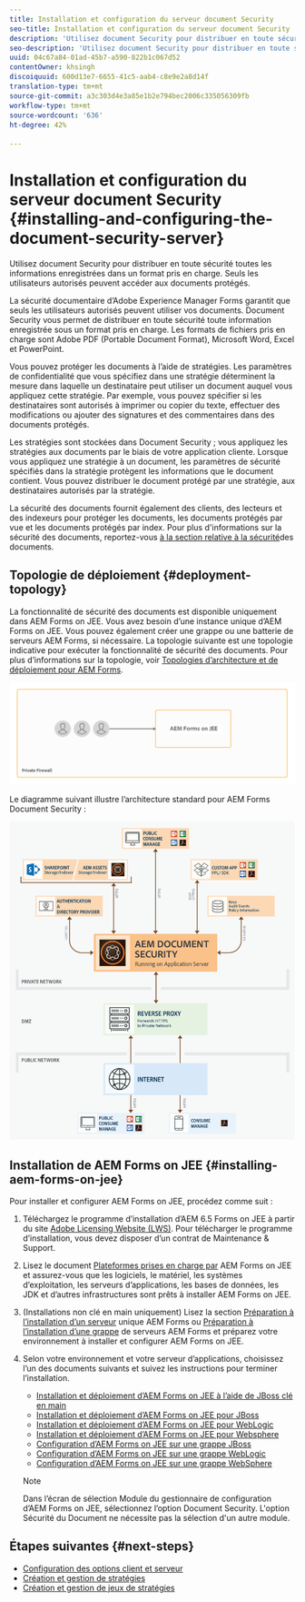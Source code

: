 ```yaml
---
title: Installation et configuration du serveur document Security
seo-title: Installation et configuration du serveur document Security
description: 'Utilisez document Security pour distribuer en toute sécurité toutes les informations enregistrées dans un format pris en charge. Seuls les utilisateurs autorisés peuvent accéder aux documents protégés. '
seo-description: 'Utilisez document Security pour distribuer en toute sécurité toutes les informations enregistrées dans un format pris en charge. Seuls les utilisateurs autorisés peuvent accéder aux documents protégés. '
uuid: 04c67a84-01ad-45b7-a590-822b1c067d52
contentOwner: khsingh
discoiquuid: 600d13e7-6655-41c5-aab4-c8e9e2a8d14f
translation-type: tm+mt
source-git-commit: a3c303d4e3a85e1b2e794bec2006c335056309fb
workflow-type: tm+mt
source-wordcount: '636'
ht-degree: 42%

---
```



# Installation et configuration du serveur document Security {#installing-and-configuring-the-document-security-server}

Utilisez document Security pour distribuer en toute sécurité toutes les informations enregistrées dans un format pris en charge. Seuls les utilisateurs autorisés peuvent accéder aux documents protégés.

La sécurité documentaire d’Adobe Experience Manager Forms garantit que seuls les utilisateurs autorisés peuvent utiliser vos documents. Document Security vous permet de distribuer en toute sécurité toute information enregistrée sous un format pris en charge. Les formats de fichiers pris en charge sont Adobe PDF (Portable Document Format), Microsoft Word, Excel et PowerPoint.

Vous pouvez protéger les documents à l’aide de stratégies. Les paramètres de confidentialité que vous spécifiez dans une stratégie déterminent la mesure dans laquelle un destinataire peut utiliser un document auquel vous appliquez cette stratégie. Par exemple, vous pouvez spécifier si les destinataires sont autorisés à imprimer ou copier du texte, effectuer des modifications ou ajouter des signatures et des commentaires dans des documents protégés.

Les stratégies sont stockées dans Document Security ; vous appliquez les stratégies aux documents par le biais de votre application cliente. Lorsque vous appliquez une stratégie à un document, les paramètres de sécurité spécifiés dans la stratégie protègent les informations que le document contient. Vous pouvez distribuer le document protégé par une stratégie, aux destinataires autorisés par la stratégie.

La sécurité des documents fournit également des clients, des lecteurs et des indexeurs pour protéger les documents, les documents protégés par vue et les documents protégés par index. Pour plus d&#39;informations sur la sécurité des documents, reportez-vous [à la section relative à la sécurité](/help/forms/using/admin-help/document-security.md)des documents.

## Topologie de déploiement  {#deployment-topology}

La fonctionnalité de sécurité des documents est disponible uniquement dans AEM Forms on JEE. Vous avez besoin d’une instance unique d’AEM Forms on JEE. Vous pouvez également créer une grappe ou une batterie de serveurs AEM Forms, si nécessaire. La topologie suivante est une topologie indicative pour exécuter la fonctionnalité de sécurité des documents. Pour plus d’informations sur la topologie, voir [Topologies d’architecture et de déploiement pour AEM Forms](aem-forms-architecture-deployment.md).

<!--fix above link-->

![](do-not-localize/document-security-server_topology.png)

Le diagramme suivant illustre l’architecture standard pour AEM Forms Document Security :

![](do-not-localize/document-security-typical-environment.png)

## Installation de AEM Forms on JEE {#installing-aem-forms-on-jee}

Pour installer et configurer AEM Forms on JEE, procédez comme suit :

1. Téléchargez le programme d’installation d’AEM 6.5 Forms on JEE à partir du site [Adobe Licensing Website (LWS)](https://licensing.adobe.com/). Pour télécharger le programme d’installation, vous devez disposer d’un contrat de Maintenance &amp; Support.
1. Lisez le document [Plateformes prises en charge par](/help/forms/using/aem-forms-jee-supported-platforms.md) AEM Forms on JEE et assurez-vous que les logiciels, le matériel, les systèmes d’exploitation, les serveurs d’applications, les bases de données, les JDK et d’autres infrastructures sont prêts à installer AEM Forms on JEE.
1. (Installations non clé en main uniquement) Lisez la section [Préparation à l’installation d’un serveur](https://www.adobe.com/go/learn_aemforms_prepareInstallsingle_64) unique AEM Forms ou [Préparation à l’installation d’une grappe](https://www.adobe.com/go/learn_aemforms_prepareInstallcluster_64) de serveurs AEM Forms et préparez votre environnement à installer et configurer AEM Forms on JEE.
1. Selon votre environnement et votre serveur d’applications, choisissez l’un des documents suivants et suivez les instructions pour terminer l’installation.

   * [Installation et déploiement d’AEM Forms on JEE à l’aide de JBoss clé en main](https://www.adobe.com/go/learn_aemforms_installTurnkey_64)
   * [Installation et déploiement d’AEM Forms on JEE pour JBoss](https://www.adobe.com/go/learn_aemforms_installJBoss_64)
   * [Installation et déploiement d’AEM Forms on JEE pour WebLogic](https://www.adobe.com/go/learn_aemforms_installWebLogic_64)
   * [Installation et déploiement d’AEM Forms on JEE pour Websphere](https://www.adobe.com/go/learn_aemforms_installWebSphere_64)
   * [Configuration d’AEM Forms on JEE sur une grappe JBoss](https://www.adobe.com/go/learn_aemforms_clusterJBoss_64)
   * [Configuration d’AEM Forms on JEE sur une grappe WebLogic](https://www.adobe.com/go/learn_aemforms_clusterWebLogic_64)
   * [Configuration d’AEM Forms on JEE sur une grappe WebSphere](https://www.adobe.com/go/learn_aemforms_clusterWebSphere_64)

   >[!NOTE]
   >
   >Dans l’écran de sélection Module du gestionnaire de configuration d’AEM Forms on JEE, sélectionnez l’option Document Security. L&#39;option Sécurité du Document ne nécessite pas la sélection d&#39;un autre module.

## Étapes suivantes {#next-steps}

* [Configuration des options client et serveur](/help/forms/using/admin-help/configuring-client-server-options.md)
* [Création et gestion de stratégies](/help/forms/using/admin-help/creating-policies.md)
* [Création et gestion de jeux de stratégies](/help/forms/using/admin-help/creating-policy-sets.md)
